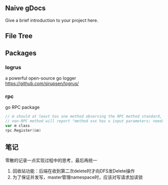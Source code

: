 ## Naive gDocs

Give a brief introduction to your project here.

## File Tree


## Packages
### logrus 
a powerful open-source go logger  
https://github.com/sirupsen/logrus/
### rpc
go RPC package  
```go
// m should at least has one method observing the RPC method standard, or the Register will failed 
// non-RPC method will report "method xxx has x input parameters; needs exactly three". It is normal.
var m class
rpc.Register(&m)
```

## 笔记
零散的记录一点实现过程中的思考，最后再统一
1. 回收站功能：后端在收到第二次delete时才向DFS发Delete操作
2. 为了保证并发写，master管理namespace时，应该对写请求加读锁
